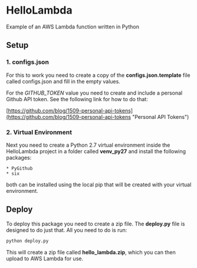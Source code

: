 # HelloLambda
Example of an AWS Lambda function written in Python   

## Setup

### 1. configs.json

For this to work you need to create a copy of the **configs.json.template** file 
called configs.json and fill in the empty values.


For the *GITHUB_TOKEN* value you need to create and include a personal Github API 
token. See the following link for how to do that:


[https://github.com/blog/1509-personal-api-tokens](https://github.com/blog/1509-personal-api-tokens "Personal API Tokens")

### 2. Virtual Environment

Next you need to create a Python 2.7 virtual environment inside the HelloLambda
project in a folder called **venv_py27** and install the following packages:

    * PyGithub
    * six
    
both can be installed using the local pip that will be created with your 
virtual environment.

## Deploy

To deploy this package you need to create a zip file. The **deploy.py** file is
designed to do just that. All you need to do is run:

```bash
python deploy.py
```
This will create a zip file called **hello_lambda.zip**, which you can then 
upload to AWS Lambda for use.
